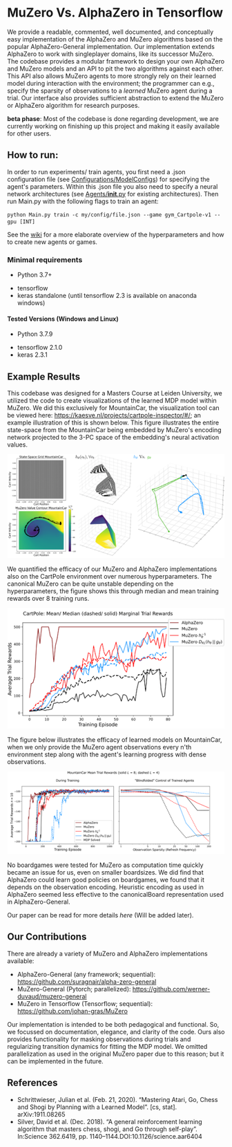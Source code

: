 # MuZero Vs. AlphaZero in Tensorflow 
We provide a readable, commented, well documented, and conceptually easy implementation of the AlphaZero and MuZero algorithms based on the popular AlphaZero-General implementation. 
Our implementation extends AlphaZero to work with singleplayer domains, like its successor MuZero.
The codebase provides a modular framework to design your own AlphaZero and MuZero models and an API to pit the two algorithms against each other. 
This API also allows MuZero agents to more strongly rely on their learned model during interaction with the environment; the programmer can e.g., specify the sparsity of observations to a *learned* MuZero agent during a trial. 
Our interface also provides sufficient abstraction to extend the MuZero or AlphaZero algorithm for research purposes.

**beta phase**: Most of the codebase is done regarding development, we are currently working on finishing up this project and making it easily available for other users.

## How to run:
In order to run experiments/ train agents, you first need a .json configuration file (see [Configurations/ModelConfigs](Configurations/ModelConfigs)) for specifying the agent's parameters.
Within this .json file you also need to specify a neural network architectures (see [Agents/__init__.py](Agents/__init__.py) for existing architectures).
Then run Main.py with the following flags to train an agent:
```shell
python Main.py train -c my/config/file.json --game gym_Cartpole-v1 --gpu [INT]
```
See the [wiki](https://github.com/kaesve/muzero/wiki) for a more elaborate overview of the hyperparameters and how to create new agents or games.

### Minimal requirements
* Python 3.7+
 - tensorflow
 - keras standalone (until tensorflow 2.3 is available on anaconda windows)

#### Tested Versions (Windows and Linux)
* Python 3.7.9
 - tensorflow 2.1.0
 - keras 2.3.1

## Example Results
This codebase was designed for a Masters Course at Leiden University, we utilized the code to create visualizations of the learned MDP model within MuZero. 
We did this exclusively for MountainCar, the visualization tool can be viewed here: https://kaesve.nl/projects/cartpole-inspector/#/; an example illustration of this is shown below.
This figure illustrates the entire state-space from the MountainCar being embedded by MuZero's encoding network projected to the 3-PC space of the embedding's neural activation values. 

![example](publish/figures/MC_l4kl_MDPAbstractionCombined.png)

We quantified the efficacy of our MuZero and AlphaZero implementations also on the CartPole environment over numerous hyperparameters. 
The canonical MuZero can be quite unstable depending on the hyperparameters, the figure shows this through median and mean training rewards over 8 training runs.

![example2](publish/figures/CP_NumericalResultsSplit.png)

The figure below illustrates the efficacy of learned models on MountainCar, when we only provide the MuZero agent observations every n'th environment step along with the agent's learning progress with dense observations.

![example3](publish/figures/MC_NumericalResultsCombined.png)

No boardgames were tested for MuZero as computation time quickly became an issue for us, even on smaller boardsizes.
We did find that AlphaZero could learn good policies on boardgames, we found that it depends on the observation encoding. 
Heuristic encoding as used in AlphaZero seemed less effective to the canonicalBoard representation used in AlphaZero-General.

Our paper can be read for more details *here* (Will be added later).
 
## Our Contributions
There are already a variety of MuZero and AlphaZero implementations available:

- AlphaZero-General (any framework; sequential): https://github.com/suragnair/alpha-zero-general
- MuZero-General (Pytorch; parallelized): https://github.com/werner-duvaud/muzero-general
- MuZero in Tensorflow (Tensorflow; sequential): https://github.com/johan-gras/MuZero

Our implementation is intended to be both pedagogical and functional. 
So, we focussed on documentation, elegance, and clarity of the code. 
Ours also provides functionality for masking observations during trials and regularizing transition dynamics for fitting the MDP model.
We omitted parallelization as used in the original MuZero paper due to this reason; but it can be implemented in the future.

## References
- Schrittwieser, Julian et al. (Feb. 21, 2020). “Mastering Atari, Go, Chess and Shogi by Planning with a Learned Model”. [cs, stat]. arXiv:1911.08265
- Silver, David et al. (Dec. 2018). “A general reinforcement learning algorithm that masters chess, shogi, and Go through self-play”. In:Science 362.6419, pp. 1140–1144.DOI:10.1126/science.aar6404



